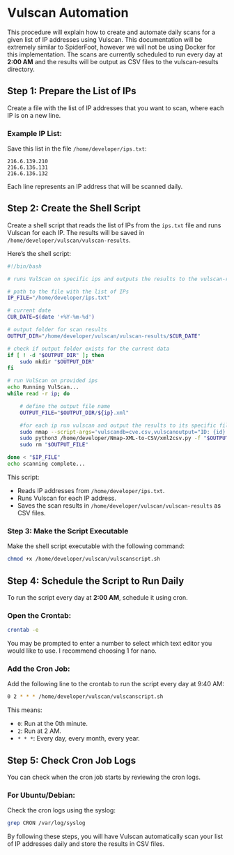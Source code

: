 
# Vulscan Automation

This procedure will explain how to create and automate daily scans for a given list of IP addresses using Vulscan. This documentation will be extremely similar to SpiderFoot, however we will not be using Docker for this implementation. The scans are currently scheduled to run every day at **2:00 AM** and the results will be output as CSV files to the vulscan-results directory.

## Step 1: Prepare the List of IPs

Create a file with the list of IP addresses that you want to scan, where each IP is on a new line.

### Example IP List:
Save this list in the file `/home/developer/ips.txt`:
```
216.6.139.210
216.6.136.131
216.6.136.132
```
Each line represents an IP address that will be scanned daily.

## Step 2: Create the Shell Script

Create a shell script that reads the list of IPs from the `ips.txt` file and runs Vulscan for each IP. The results will be saved in `/home/developer/vulscan/vulscan-results`.

Here’s the shell script:

```bash
#!/bin/bash

# runs VulScan on specific ips and outputs the results to the vulscan-results folder

# path to the file with the list of IPs
IP_FILE="/home/developer/ips.txt"

# current date
CUR_DATE=$(date '+%Y-%m-%d')

# output folder for scan results
OUTPUT_DIR="/home/developer/vulscan/vulscan-results/$CUR_DATE"

# check if output folder exists for the current data
if [ ! -d "$OUTPUT_DIR" ]; then
    sudo mkdir "$OUTPUT_DIR"
fi

# run VulScan on provided ips
echo Running VulScan...
while read -r ip; do

    # define the output file name
    OUTPUT_FILE="$OUTPUT_DIR/${ip}.xml"

    #for each ip run vulscan and output the results to its specific file
    sudo nmap --script-args='vulscandb=cve.csv,vulscanoutput="ID: {id} - Title: {title} - Link: {link} ({matches})\n"' --script=vulscan/vulscan.nse -sV -p- "$ip" -oX "$OUTPUT_FILE"
    sudo python3 /home/developer/Nmap-XML-to-CSV/xml2csv.py -f "$OUTPUT_FILE" -csv "$OUTPUT_DIR/${ip}.csv"
    sudo rm "$OUTPUT_FILE"

done < "$IP_FILE"
echo scanning complete...
```

This script:
- Reads IP addresses from `/home/developer/ips.txt`.
- Runs Vulscan for each IP address.
- Saves the scan results in `/home/developer/vulscan/vulscan-results` as CSV files.

### Step 3: Make the Script Executable
Make the shell script executable with the following command:
```bash
chmod +x /home/developer/vulscan/vulscanscript.sh
```

## Step 4: Schedule the Script to Run Daily

To run the script every day at **2:00 AM**, schedule it using cron.

### Open the Crontab:
```bash
crontab -e
```
You may be prompted to enter a number to select which text editor you would like to use. I recommend choosing 1 for nano.

### Add the Cron Job:
Add the following line to the crontab to run the script every day at 9:40 AM:
```bash
0 2 * * * /home/developer/vulscan/vulscanscript.sh
```

This means:
- `0`: Run at the 0th minute.
- `2`: Run at 2 AM.
- `* * *`: Every day, every month, every year.

## Step 5: Check Cron Job Logs

You can check when the cron job starts by reviewing the cron logs.

### For Ubuntu/Debian:
Check the cron logs using the syslog:
```bash
grep CRON /var/log/syslog
```
By following these steps, you will have Vulscan automatically scan your list of IP addresses daily and store the results in CSV files.
